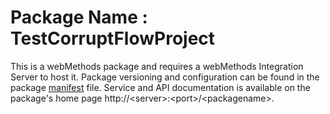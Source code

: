 # Package Name : TestCorruptFlowProject
This is a webMethods package and requires a webMethods Integration Server to host it. Package versioning and configuration can be found in the package [manifest](./TestCorruptFlowProject/manifest.v3) file. Service and API documentation is available on the package's home page http://&lt;server&gt;:&lt;port&gt;/&lt;packagename>.